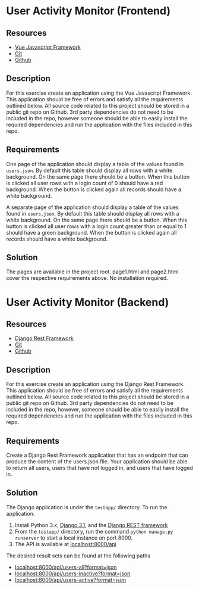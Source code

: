 # User Activity Monitor (Frontend)

## Resources
- [Vue Javascript Framework](https://vuejs.org/)
- [Git](https://git-scm.com/)
- [Github](https://github.com/)

## Description
For this exercise create an application using the Vue Javascript Framework.  This application should be free of errors and satisfy all the requirements outlined below.  All source code related to this project should be stored in a public git repo on Github. 3rd party dependencies do not need to be included in the repo, however someone should be able to easily install the required dependencies and run the application with the files included in this repo.

## Requirements
One page of the application should display a table of the values found in `users.json`.  By default this table should display all rows with a white background.  On the same page there should be a button.  When this button is clicked all user rows with a login count of 0 should have a red background.  When the button is clicked again all records should have a white background.

A separate page of the application should display a table of the values found in `users.json`.  By default this table should display all rows with a white background.  On the same page there should be a button.  When this button is clicked all user rows with a login count greater than or equal to 1 should have a green background.  When the button is clicked again all records should have a white background.

## Solution
The pages are available in the project root. page1.html and page2.html cover the respective requirements above. No installation required.


# User Activity Monitor (Backend)

## Resources
- [Django Rest Framework](https://www.django-rest-framework.org/)
- [Git](https://git-scm.com/)
- [Github](https://github.com/)

## Description
For this exercise create an application using the Django Rest Framework. This application should be free of errors and satisfy all the requirements outlined below. All source code related to this project should be stored in a public git repo on Github. 3rd party dependencies do not need to be included in the repo, however, someone should be able to easily install the required dependencies and run the application with the files included in this repo.

## Requirements
Create a Django Rest Framework application that has an endpoint that can produce the content of the users.json file. Your application should be able to return all users, users that have not logged in, and users that have logged in.

## Solution
The Django application is under the `testapp/` directory. To run the application:

1. Install Python 3.x, [Django 3.1](https://docs.djangoproject.com/en/3.1/topics/install/#installing-official-release), and the [Django REST framework](https://www.django-rest-framework.org/#installation)
2. From the `testapp/` directory, run the command `python manage.py runserver` to start a local instance on port 8000.
3. The API is available at [localhost:8000/api](http://localhost:8000/api)

The desired result sets can be found at the following paths
- [localhost:8000/api/users-all?format=json](http://localhost:8000/api/users-all?format=json) 
- [localhost:8000/api/users-inactive?format=json](http://localhost:8000/api/users-inactive?format=json) 
- [localhost:8000/api/users-active?format=json](http://localhost:8000/api/users-active?format=json)